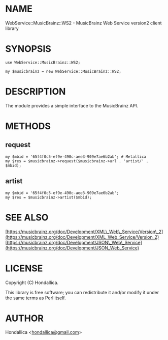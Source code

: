# NAME

WebService::MusicBrainz::WS2 - MusicBrainz Web Service version2 client library

# SYNOPSIS

    use WebService::MusicBrainz::WS2;

    my $musicbrainz = new WebService::MusicBrainz::WS2;

# DESCRIPTION

The module provides a simple interface to the MusicBrainz API.

# METHODS

## request

    my $mbid = '65f4f0c5-ef9e-490c-aee3-909e7ae6b2ab'; # Metallica
    my $res = $musicbrainz->request($musicbrainz->url . 'artist/' . $mbid);

## artist

    my $mbid = '65f4f0c5-ef9e-490c-aee3-909e7ae6b2ab';
    my $res = $musicbrainz->artist($mbid);

# SEE ALSO

[https://musicbrainz.org/doc/Development/XML\_Web\_Service/Version\_2](https://musicbrainz.org/doc/Development/XML_Web_Service/Version_2)
[https://musicbrainz.org/doc/Development/JSON\_Web\_Service](https://musicbrainz.org/doc/Development/JSON_Web_Service)

# LICENSE

Copyright (C) Hondallica.

This library is free software; you can redistribute it and/or modify
it under the same terms as Perl itself.

# AUTHOR

Hondallica &lt;hondallica@gmail.com>
